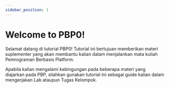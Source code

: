 ```yaml
---
sidebar_position: 1
---
```


# Welcome to PBP0!
Selamat datang di tutorial PBP0! Tutorial ini bertujuan memberikan materi suplementer yang akan membantu kalian dalam menjalankan mata kuliah Pemrograman Berbasis Platform.

Apabila kalian mengalami kebingungan pada beberapa materi yang diajarkan pada PBP, silahkan gunakan tutorial ini sebagai guide kalian dalam mengerjakan Lab ataupun Tugas Kelompok.
